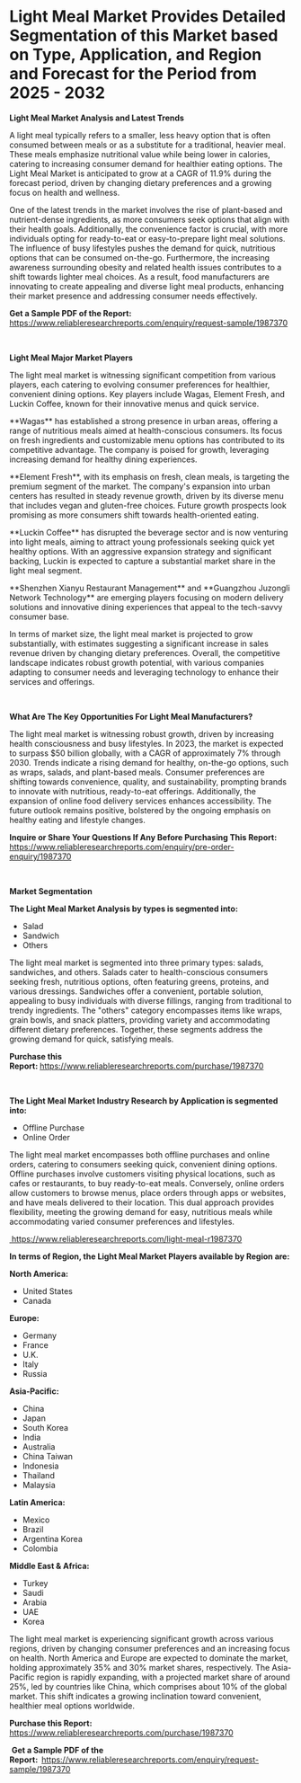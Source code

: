 <p><h1>Light Meal Market Provides Detailed Segmentation of this Market based on Type, Application, and Region and Forecast for the Period from 2025 - 2032</h1></p><p><strong>Light Meal Market Analysis and Latest Trends</strong></p>
<p><p>A light meal typically refers to a smaller, less heavy option that is often consumed between meals or as a substitute for a traditional, heavier meal. These meals emphasize nutritional value while being lower in calories, catering to increasing consumer demand for healthier eating options. The Light Meal Market is anticipated to grow at a CAGR of 11.9% during the forecast period, driven by changing dietary preferences and a growing focus on health and wellness.</p><p>One of the latest trends in the market involves the rise of plant-based and nutrient-dense ingredients, as more consumers seek options that align with their health goals. Additionally, the convenience factor is crucial, with more individuals opting for ready-to-eat or easy-to-prepare light meal solutions. The influence of busy lifestyles pushes the demand for quick, nutritious options that can be consumed on-the-go. Furthermore, the increasing awareness surrounding obesity and related health issues contributes to a shift towards lighter meal choices. As a result, food manufacturers are innovating to create appealing and diverse light meal products, enhancing their market presence and addressing consumer needs effectively.</p></p>
<p><strong>Get a Sample PDF of the Report:&nbsp;</strong> <a href="https://www.reliableresearchreports.com/enquiry/request-sample/1987370?utm_campaign=3671&utm_medium=2&utm_source=Github&utm_content=ia&utm_term=16042025&utm_id=light-meal">https://www.reliableresearchreports.com/enquiry/request-sample/1987370</a></p>
<p>&nbsp;</p>
<p><strong>Light Meal Major Market Players</strong></p>
<p><p>The light meal market is witnessing significant competition from various players, each catering to evolving consumer preferences for healthier, convenient dining options. Key players include Wagas, Element Fresh, and Luckin Coffee, known for their innovative menus and quick service.</p><p>**Wagas** has established a strong presence in urban areas, offering a range of nutritious meals aimed at health-conscious consumers. Its focus on fresh ingredients and customizable menu options has contributed to its competitive advantage. The company is poised for growth, leveraging increasing demand for healthy dining experiences.</p><p>**Element Fresh**, with its emphasis on fresh, clean meals, is targeting the premium segment of the market. The company's expansion into urban centers has resulted in steady revenue growth, driven by its diverse menu that includes vegan and gluten-free choices. Future growth prospects look promising as more consumers shift towards health-oriented eating.</p><p>**Luckin Coffee** has disrupted the beverage sector and is now venturing into light meals, aiming to attract young professionals seeking quick yet healthy options. With an aggressive expansion strategy and significant backing, Luckin is expected to capture a substantial market share in the light meal segment.</p><p>**Shenzhen Xianyu Restaurant Management** and **Guangzhou Juzongli Network Technology** are emerging players focusing on modern delivery solutions and innovative dining experiences that appeal to the tech-savvy consumer base.</p><p>In terms of market size, the light meal market is projected to grow substantially, with estimates suggesting a significant increase in sales revenue driven by changing dietary preferences. Overall, the competitive landscape indicates robust growth potential, with various companies adapting to consumer needs and leveraging technology to enhance their services and offerings.</p></p>
<p>&nbsp;</p>
<p><strong>What Are The Key Opportunities For Light Meal Manufacturers?</strong></p>
<p><p>The light meal market is witnessing robust growth, driven by increasing health consciousness and busy lifestyles. In 2023, the market is expected to surpass $50 billion globally, with a CAGR of approximately 7% through 2030. Trends indicate a rising demand for healthy, on-the-go options, such as wraps, salads, and plant-based meals. Consumer preferences are shifting towards convenience, quality, and sustainability, prompting brands to innovate with nutritious, ready-to-eat offerings. Additionally, the expansion of online food delivery services enhances accessibility. The future outlook remains positive, bolstered by the ongoing emphasis on healthy eating and lifestyle changes.</p></p>
<p><strong>Inquire or Share Your Questions If Any Before Purchasing This Report:</strong> <a href="https://www.reliableresearchreports.com/enquiry/pre-order-enquiry/1987370?utm_campaign=3671&utm_medium=2&utm_source=Github&utm_content=ia&utm_term=16042025&utm_id=light-meal">https://www.reliableresearchreports.com/enquiry/pre-order-enquiry/1987370</a></p>
<p>&nbsp;</p>
<p><strong>Market Segmentation</strong></p>
<p><strong>The Light Meal Market Analysis by types is segmented into:</strong></p>
<p><ul><li>Salad</li><li>Sandwich</li><li>Others</li></ul></p>
<p><p>The light meal market is segmented into three primary types: salads, sandwiches, and others. Salads cater to health-conscious consumers seeking fresh, nutritious options, often featuring greens, proteins, and various dressings. Sandwiches offer a convenient, portable solution, appealing to busy individuals with diverse fillings, ranging from traditional to trendy ingredients. The "others" category encompasses items like wraps, grain bowls, and snack platters, providing variety and accommodating different dietary preferences. Together, these segments address the growing demand for quick, satisfying meals.</p></p>
<p><strong>Purchase this Report:&nbsp;</strong><a href="https://www.reliableresearchreports.com/purchase/1987370?utm_campaign=3671&utm_medium=2&utm_source=Github&utm_content=ia&utm_term=16042025&utm_id=light-meal">https://www.reliableresearchreports.com/purchase/1987370</a></p>
<p>&nbsp;</p>
<p><strong>The Light Meal Market Industry Research by Application is segmented into:</strong></p>
<p><ul><li>Offline Purchase</li><li>Online Order</li></ul></p>
<p><p>The light meal market encompasses both offline purchases and online orders, catering to consumers seeking quick, convenient dining options. Offline purchases involve customers visiting physical locations, such as cafes or restaurants, to buy ready-to-eat meals. Conversely, online orders allow customers to browse menus, place orders through apps or websites, and have meals delivered to their location. This dual approach provides flexibility, meeting the growing demand for easy, nutritious meals while accommodating varied consumer preferences and lifestyles.</p></p>
<p><a href="https://www.reliableresearchreports.com/light-meal-r1987370?utm_campaign=3671&utm_medium=2&utm_source=Github&utm_content=ia&utm_term=16042025&utm_id=light-meal">&nbsp;https://www.reliableresearchreports.com/light-meal-r1987370</a></p>
<p><strong>In terms of Region, the Light Meal Market Players available by Region are:</strong></p>
<p>
    <p> <strong> North America: </strong>
        <ul>
            <li>United States</li>
            <li>Canada</li>
        </ul>
        </p> 
    <p> <strong> Europe: </strong>
        <ul>
            <li>Germany</li>
            <li>France</li>
            <li>U.K.</li>
            <li>Italy</li>
            <li>Russia</li>
        </ul>
        </p> 
    <p> <strong> Asia-Pacific: </strong>
        <ul>
            <li>China</li>
            <li>Japan</li>
            <li>South Korea</li>
            <li>India</li>
            <li>Australia</li>
            <li>China Taiwan</li>
            <li>Indonesia</li>
            <li>Thailand</li>
            <li>Malaysia</li>
        </ul>
        </p> 
    <p> <strong> Latin America: </strong>
        <ul>
            <li>Mexico</li>
            <li>Brazil</li>
            <li>Argentina Korea</li>
            <li>Colombia</li>
        </ul>
        </p> 
    <p> <strong> Middle East & Africa: </strong>
        <ul>
            <li>Turkey</li>
            <li>Saudi</li>
            <li>Arabia</li>
            <li>UAE</li>
            <li>Korea</li>
        </ul>
    </p>
    </p>
<p><p>The light meal market is experiencing significant growth across various regions, driven by changing consumer preferences and an increasing focus on health. North America and Europe are expected to dominate the market, holding approximately 35% and 30% market shares, respectively. The Asia-Pacific region is rapidly expanding, with a projected market share of around 25%, led by countries like China, which comprises about 10% of the global market. This shift indicates a growing inclination toward convenient, healthier meal options worldwide.</p></p>
<p><strong>Purchase this Report: </strong><a href="https://www.reliableresearchreports.com/purchase/1987370?utm_campaign=3671&utm_medium=2&utm_source=Github&utm_content=ia&utm_term=16042025&utm_id=light-meal">https://www.reliableresearchreports.com/purchase/1987370</a></p>
<p>&nbsp;<strong>Get a Sample PDF of the Report:&nbsp;&nbsp;</strong><a href="https://www.reliableresearchreports.com/enquiry/request-sample/1987370?utm_campaign=3671&utm_medium=2&utm_source=Github&utm_content=ia&utm_term=16042025&utm_id=light-meal">https://www.reliableresearchreports.com/enquiry/request-sample/1987370</a></p>
<p><strong></strong></p>
<p><p></p><p></p><p></p></p>